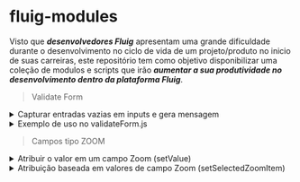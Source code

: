 # fluig-modules

Visto que <em><strong>desenvolvedores Fluig</strong></em> apresentam uma grande dificuldade durante
o desenvolvimento no ciclo de vida de um projeto/produto no inicio de suas carreiras, 
este repositório tem como objetivo disponibilizar uma coleção de modulos e scripts que
irão <em><strong>aumentar a sua produtividade no desenvolvimento dentro da plataforma Fluig</strong></em>.

> Validate Form

<details>
<summary>Capturar entradas vazias em inputs e gera mensagem</summary>

```js 
/*
    Recebe o formulário e uma lista de NAMEs e Referências de inputs
    Verifica se há inputs vazios
    Retorna quantidade de inputs vazios
    Retorna lista/mensagem de inputs vazios
*/

/**
 * 
 * @param {Array} nameList
 * @param {Array} referenceList
 */


function emptyInputs(form, nameList, referenceList) {
    var numEmptyInputs = 0;

    var message = 'Os seguintes campos são obrigatórios!\n';

    for (var index = 0; index < nameList.length; index++) {
        if (form.getValue(nameList[index]) == '') {
            numEmptyInputs++;
            message += (index + 1) + ' - ' + referenceList[index] + '.\n';
        }

    }

    return { 
        numEmptyInputs: numEmptyInputs, 
        message: message 
    }
}
```
</details>

<details>
<summary>
Exemplo de uso no validateForm.js
</summary>

```js
function validateForm(form) {
    var numState = getValue('WKNumState');

    if (numState == 0) {

        // Lista de NAMEs/IDs de inputs da atividade -> numState
        var nameInputList = ['user_name', 'user_passowrd'];

        // lista de Referências (labels) de inputs da atividade -> numState
        var referenceInputList = ['User Name', 'User Password'];

        var { numEmptyInputs, message } = emptyInputs(form, nameInpuyList, referenceInputList);

        if (numEmptyInputs > 0)
            throw message;
    }

}
```
</details>

> Campos tipo ZOOM

<details>
<summary>
Atribuir o valor em um campo Zoom (setValue)
</summary>

```js
function setZoomData(instance, value) {
	window[instance].setValue(value);
}

// Exemplo de utilização:
setTimeout(() => {
	setZoomData("zoomFieldName", "newValue");
}, 1000);
```
</details>
	
<details>
<summary>
Atribuição baseada em valores de campo Zoom (setSelectedZoomItem)
</summary>

```js
function setSelectedZoomItem(selectedItem) {
    /* 
    Para verificarmos os valores/propriedades dentro do parâmetro,
    podemos utilizar:

    console.log("setSelectedZoomItem - selectedItem");
    console.log(selectedItem);

    console.log("setSelectedZoomItem - selectedItem.inputId");
    console.log(selectedItem.inputId);
    */

    if (selectedItem.inputId.includes('___')) {/** Se for pai X filho. */
        let input = selectedItem.inputId.split('___');
        let inputIdPaiFilho = input[0];
        let indice = input[1];

        /*
        Descomentar para ver em console o resultado:

        console.log("setSelectedZoomItem - input");
        console.log(input);

        console.log("setSelectedZoomItem - inputIdPaiFilho");
        console.log(inputIdPaiFilho);

        console.log("setSelectedZoomItem - indice");
        console.log(indice);
        */

        if (selectedItem.inputId == "ID_CAMPO_ZOOM_PAI_X_FILHO___" + indice) {
        document.querySelector("#campo").value = selectedItem.id;
    }

    } else {/**Se não for pai X filho. */

        if (selectedItem.inputId == "ID_CAMPO_ZOOM") {
            document.querySelector("#campo").value = selectedItem.id;
        }
        else if (selectedItem.inputId == "ID_CAMPO_ZOOM_2") {
            document.querySelector("#campo2").value = selectedItem.id;
        }
    }
}

/* 
Exemplo de utilização:
OBS: Essa função por PADRÃO será chamada toda vez que um valor de campo zoom for SELECIONADO,
ou seja, basta apenas fazer as tratativas condicionais, conforme exemplo no fonte acima.
*/
```
</details>

    
